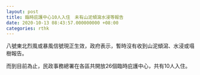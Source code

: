 ```yaml
---
layout: post
title: 臨時庇護中心10人入住　未有山泥傾瀉水浸等報告
date: 2020-10-13 08:43:57.000000000 +08:00
categories: rthk
---
```


八號東北烈風或暴風信號現正生效，政府表示，暫時沒有收到山泥傾瀉、水浸或塌樹報告。

而到目前為止，民政事務總署在各區共開放26個臨時庇護中心，共有10人入住。
